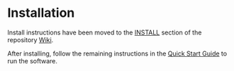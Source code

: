 # Installation

Install instructions have been moved to the [INSTALL](https://github.com/Mermer-Network/mermer-blockchain/wiki/INSTALL) section of the repository [Wiki](https://github.com/Mermer-Network/mermer-blockchain/wiki).

After installing, follow the remaining instructions in the
[Quick Start Guide](https://github.com/Mermer-Network/mermer-blockchain/wiki/Quick-Start-Guide)
to run the software.
